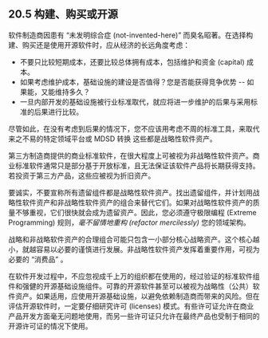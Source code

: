 ## 20.5 构建、购买或开源
软件制造商因患有 “未发明综合症 (not-invented-here)” 而臭名昭著。在选择构建、购买还是使用开源软件时，应从经济的长远角度考虑：

- 不要只比较短期成本，还要比较总体拥有成本，包括维护和资金 (capital) 成本。
- 如果考虑维护成本，基础设施的建设是否值得？您是否能获得竞争优势 -- 如果能，又能维持多久？
- 一旦内部开发的基础设施被行业标准取代，就应将进一步维护的后果与采用标准的后果进行比较。

尽管如此，在没有考虑到后果的情况下，您不应该用考虑不周的标准工具，来取代来之不易的特定领域平台或 MDSD 转换 这些都是战略性软件资产。

第三方制造商提供的商业标准软件，在很大程度上可被视为非战略性软件资产。商业标准软件通常只是部分基于开放标准，且无法保证该软件产品将长期获得支持。若投资于第三方产品，这些应被视为折旧资产。

要诚实，不要宣称所有遗留组件都是战略性软件资产。找出遗留组件，并计划用战略性软件资产和非战略性软件资产的组合来替代它们。如果对战略性软件资产的质量不够重视，它们很快就会成为遗留资产。因此，您必须遵守极限编程 (Extreme Programming) 规则，*毫不留情地重构 (refactor mercilessly)* 您的领域架构。

战略和非战略软件资产的合理组合可能只包含一小部分核心战略资产。这个核心越小，就越容易以必要的谨慎进行发展。非战略性软件资产发挥着重要作用，可视为必要的 “消费品” 。

在软件开发过程中，不应忽视成千上万的组织都在使用的，经过验证的标准软件组件和强健的开源基础设施组件。可靠的开源软件甚至可以被视为战略性（公共）软件资产。如果适用，应使用开源基础设施，以避免依赖制造商而带来的风险。但在评估开源软件时，一定要仔细研究许可 (licenses) 模式。有些许可证允许在商业产品开发方面毫无问题地使用，而另一些许可证只允许在最终产品也受制于相同的开源许可证的情况下使用。
